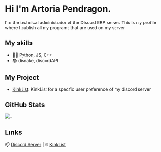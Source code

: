 # Hi I'm Artoria Pendragon.

I'm the technical administrator of the Discord ERP server. This is my profile where I publish all my programs that are used on my server

## My skills
- 👩‍💻 Python, JS, C++
- 📚 disnake, discordAPI

## My Project
- [KinkList](https://github.com/ArtoriaDiscord/ERPFinderKinkList): KinkList for a specific user preference of my discord server

## GitHub Stats
![](http://github-profile-summary-cards.vercel.app/api/cards/profile-details?username=ArtoriaDiscord&theme=great_gatsby)-

## Links
📫 [Discord Server](https://discord.gg/VJ7F4AHZDH) | 🌐 [KinkList](https://artoriadiscord.github.io/ERPFinderKinkList/main.html)
